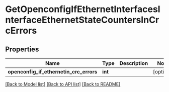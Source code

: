 # GetOpenconfigIfEthernetInterfacesInterfaceEthernetStateCountersInCrcErrors

## Properties
Name | Type | Description | Notes
------------ | ------------- | ------------- | -------------
**openconfig_if_ethernetin_crc_errors** | **int** |  | [optional] 

[[Back to Model list]](../README.md#documentation-for-models) [[Back to API list]](../README.md#documentation-for-api-endpoints) [[Back to README]](../README.md)


